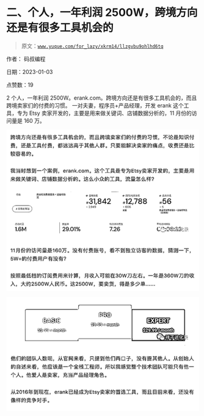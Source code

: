 # 二、个人，一年利润 2500W，跨境方向还是有很多工具机会的

> 原文：[`www.yuque.com/for_lazy/xkrm14/llzgvbu9ohlhd6tq`](https://www.yuque.com/for_lazy/xkrm14/llzgvbu9ohlhd6tq)



作者： 码叔编程 

日期：2023-01-03 

点赞数：19 

2 个人，一年利润 2500W。erank.com。跨境方向还是有很多工具机会的，而且跨境卖家们的付费的习惯。 一对夫妻，程序员+产品经理，开发 erank 这个工具，专为 Etsy 卖家开发的，主要是用来做关键词、店铺数据分析的，11 月份的访问量是 160 万。 

![](img/6d9fe85f3e9f500c176486ebeeb07dd1.png)  

![](img/50a439dcd422090305e9fc26f3753634.png)  

